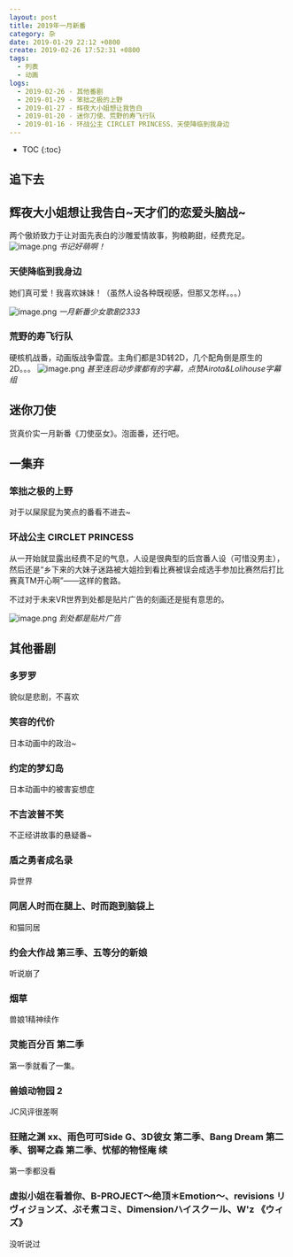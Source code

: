 ```yaml
---
layout: post
title: 2019年一月新番
category: 杂
date: 2019-01-29 22:12 +0800
create: 2019-02-26 17:52:31 +0800
tags:
  - 列表
  - 动画
logs:
  - 2019-02-26 - 其他番剧
  - 2019-01-29 - 笨拙之极的上野
  - 2019-01-27 - 辉夜大小姐想让我告白
  - 2019-01-20 - 迷你刀使、荒野的寿飞行队
  - 2019-01-16 - 环战公主 CIRCLET PRINCESS、天使降临到我身边
---
```


- TOC
{:toc}

## 追下去
## 辉夜大小姐想让我告白~天才们的恋爱头脑战~
两个傲娇致力于让对面先表白的沙雕爱情故事，狗粮齁甜，经费充足。
![image.png](https://i.loli.net/2019/01/27/5c4d65af32209.png) 
*书记好萌啊！*

### 天使降临到我身边
她们真可爱！我喜欢妹妹！（虽然人设各种既视感，但那又怎样。。。）

![image.png](https://i.loli.net/2019/01/20/5c4369a4a656b.png) 
*一月新番少女歌剧2333*

### 荒野的寿飞行队
硬核机战番，动画版战争雷霆。主角们都是3D转2D，几个配角倒是原生的2D。。。
![image.png](https://i.loli.net/2019/01/21/5c449f1c26e8a.png) 
*甚至连启动步骤都有的字幕，点赞Airota&Lolihouse字幕组*

## 迷你刀使
货真价实一月新番《刀使巫女》。泡面番，还行吧。

## 一集弃
### 笨拙之极的上野
对于以屎尿屁为笑点的番看不进去~

### 环战公主 CIRCLET PRINCESS
从一开始就显露出经费不足的气息，人设是很典型的后宫番人设（可惜没男主），然后还是“乡下来的大妹子迷路被大姐捡到看比赛被误会成选手参加比赛然后打比赛真TM开心啊”——这样的套路。

不过对于未来VR世界到处都是贴片广告的刻画还是挺有意思的。

![image.png](https://i.loli.net/2019/01/16/5c3eef13419f7.png) 
*到处都是贴片广告*

## 其他番剧
### 多罗罗
貌似是悲剧，不喜欢
### 笑容的代价
日本动画中的政治~
### 约定的梦幻岛
日本动画中的被害妄想症
### 不吉波普不笑
不正经讲故事的悬疑番~
### 盾之勇者成名录
异世界
### 同居人时而在腿上、时而跑到脑袋上
和猫同居
### 约会大作战 第三季、五等分的新娘
听说崩了
### 烟草
兽娘1精神续作
### 灵能百分百 第二季
第一季就看了一集。
### 兽娘动物园 2
JC风评很差啊
### 狂赌之渊 xx、雨色可可Side G、3D彼女 第二季、Bang Dream 第二季、钢琴之森 第二季、忧郁的物怪庵 续
第一季都没看
### 虚拟小姐在看着你、B-PROJECT～绝顶＊Emotion～、revisions リヴィジョンズ、ぷそ煮コミ、Dimensionハイスクール、W'z 《ウィズ》
没听说过
